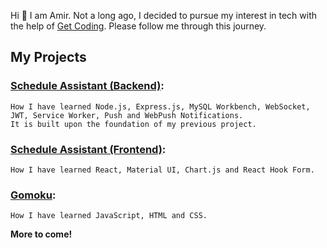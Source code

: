 Hi :wave: I am Amir. Not a long ago, I decided to pursue my interest in tech with the help of [Get Coding](https://www.get-coding.ca/). Please follow me through this journey.

## My Projects

### [Schedule Assistant (Backend)](https://schedule-assistant.net/):
    How I have learned Node.js, Express.js, MySQL Workbench, WebSocket, JWT, Service Worker, Push and WebPush Notifications.
    It is built upon the foundation of my previous project.

### [Schedule Assistant (Frontend)](https://amir-aminian.github.io/schedule-assistant/):
    How I have learned React, Material UI, Chart.js and React Hook Form.

### [Gomoku](https://amir-aminian.github.io/gomoku/):
    How I have learned JavaScript, HTML and CSS.

**More to come!**
